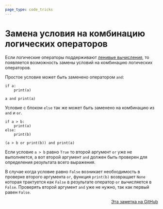 ```yaml
---
page_type: code_tricks
---
```


# Замена условия на комбинацию логических операторов

Если логические операторы поддерживают [ленивые вычисления](20221120112239.md), то появляется возможность замены условий на комбинацию логических операторов.

Простое условие может быть заменено оператором `and`:

```
if a:
    print(a)
    
a and print(a)
```

Условие с блоком `else` так же может быть заменено на комбинацию из `and` и `or`.

```
if a > b:
    print(a)
else:
    print(b)

(a > b or print(b)) and print(a)
```

Если условие `a > b` равно `True` то второй аргумент `or` уже не выполняется, а вот второй аргумент `and` должен быть проверен для определения результата всего выражения. 

В случае когда условие равно `False` возникает необходимость в проверке второго аргумента `or`, функция `print(b)` возвращает `None` которая трактуется как `False` в результате оператор `or` вычисляется в `False`. Проверять второй аргумент `and` уже не нужно, так как первый равен `False`.




<p v-pre style="text-align: right">
  <a href="https://github.com/Kverde/algorithms/blob/main/source/20221120113343.md">
  Эта заметка на GitHub
  </a>
</p>
